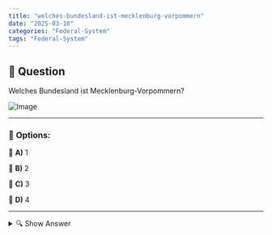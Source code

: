 ```yaml
---
title: "welches-bundesland-ist-mecklenburg-vorpommern"
date: "2025-03-10"
categories: "Federal-System"
tags: "Federal-System"
---
```


## 📌 **Question**

Welches Bundesland ist Mecklenburg-Vorpommern?

![Image](https://www.einbuergerungstest-online.de/img/fragen/378.png)

---

### 📝 **Options:**

🔘 **A)** 1

🔘 **B)** 2

🔘 **C)** 3

🔘 **D)** 4

---

<details>
  <summary>🔍 Show Answer</summary>

  <p>
💡  <b>Correct Answer:</b>  c
  </p>
  <p>
    📖<b>Explanation:</b>
    Mecklenburg-Vorpommern ist eines der 16 Bundesländer Deutschlands und liegt im Nordosten des Landes. Es grenzt an die Ostsee und teilt Grenzen mit den Bundesländern Brandenburg und Niedersachsen sowie den Nachbarländern Polen. Die Landeshauptstadt ist Schwerin, und wichtige Städte sind Rostock und Greifswald. Mecklenburg-Vorpommern ist bekannt für seine malerischen Küsten, historischen Städte und ausgedehnten Naturparks. Im politischen System Deutschlands ist jedes Bundesland eigenständig mit eigener Verwaltung und bestimmten Gesetzgebungsbefugnissen. Die Bundesländer werden oft nummeriert, um administrative und organisatorische Aufgaben zu erleichtern.
  </p>
</details>
